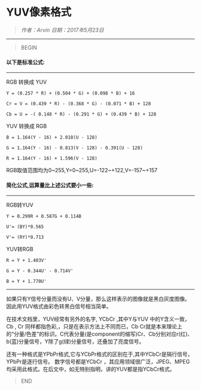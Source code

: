 
# YUV像素格式

> *作者：Arvin 日期：2017年5月23日*

---------------------------------

>BEGIN

#### 以下是标准公式:
------------------------------

RGB 转换成 YUV

    Y = (0.257 * R) + (0.504 * G) + (0.098 * B) + 16

    Cr = V = (0.439 * R) - (0.368 * G) - (0.071 * B) + 128

    Cb = U = -( 0.148 * R) - (0.291 * G) + (0.439 * B) + 128

YUV 转换成 RGB

    B = 1.164(Y - 16) + 2.018(U - 128)

    G = 1.164(Y - 16) - 0.813(V - 128) - 0.391(U - 128)

    R = 1.164(Y - 16) + 1.596(V - 128)

RGB取值范围均为0~255,Y=0~255,U=-122~+122,V=-157~+157

#### 简化公式,运算量比上述公式要小一些:
---------------------------------

RGB转YUV

    Y = 0.299R + 0.587G + 0.114B

    U'= (BY)*0.565

    V'= (RY)*0.713

YUV转RGB

    R = Y + 1.403V'

    G = Y - 0.344U' - 0.714V'

    B = Y + 1.770U'

----------------------------------

如果只有Y信号分量而没有U、V分量，那么这样表示的图像就是黑白灰度图像。因此用YUV格式由彩色转黑白信号相当简单。 

在技术文档里，YUV经常有另外的名字, YCbCr ,其中Y与YUV 中的Y含义一致，Cb , Cr 同样都指色彩,，只是在表示方法上不同而已，Cb Cr就是本来理论上的“分量/色差”的标识。C代表分量(是component的缩写)Cr、Cb分别对应r(红)、b(蓝)分量信号，Y除了g(绿)分量信号，还叠加了亮度信号。

还有一种格式是YPbPr格式,它与YCbPr格式的区别在于,其中YCbCr是隔行信号，YPbPr是逐行信号。
数字信号都是YCbCr ，其应用领域很广泛，JPEG、MPEG均采用此格式。在后文中，如无特别指明，讲的YUV都是指YCbCr格式。

>END

